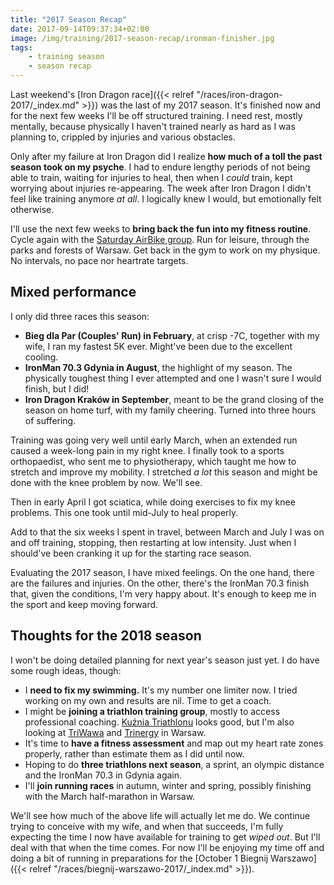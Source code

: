 ```yaml
---
title: "2017 Season Recap"
date: 2017-09-14T09:37:34+02:00
image: /img/training/2017-season-recap/ironman-finisher.jpg
tags:
    - training season
    - season recap
---
```


Last weekend's [Iron Dragon race]({{< relref "/races/iron-dragon-2017/_index.md" >}}) was the last of my 2017 season. It's finished now and for the next few weeks I'll be off structured training. I need rest, mostly mentally, because physically I haven't trained nearly as hard as I was planning to, crippled by injuries and various obstacles.

<!--more-->

Only after my failure at Iron Dragon did I realize __how much of a toll the past season took on my psyche__. I had to endure lengthy periods of not being able to train, waiting for injuries to heal, then when I _could_ train, kept worrying about injuries re-appearing. The week after Iron Dragon I didn't feel like training anymore _at all_. I logically knew I would, but emotionally felt otherwise.

I'll use the next few weeks to __bring back the fun into my fitness routine__. Cycle again with the [Saturday AirBike group][airbike-cycling-group]. Run for leisure, through the parks and forests of Warsaw. Get back in the gym to work on my physique. No intervals, no pace nor heartrate targets.

## Mixed performance

I only did three races this season:

* __Bieg dla Par (Couples' Run) in February__, at crisp -7C, together with my wife, I ran my fastest 5K ever. Might've been due to the excellent cooling.
* __IronMan 70.3 Gdynia in August__, the highlight of my season. The physically toughest thing I ever attempted and one I wasn't sure I would finish, but I did!
* __Iron Dragon Kraków in September__, meant to be the grand closing of the season on home turf, with my family cheering. Turned into three hours of suffering.

Training was going very well until early March, when an extended run caused a week-long pain in my right knee. I finally took to a sports orthopaedist, who sent me to physiotherapy, which taught me how to stretch and improve my mobility. I stretched _a lot_ this season and might be done with the knee problem by now. We'll see.

Then in early April I got sciatica, while doing exercises to fix my knee problems. This one took until mid-July to heal properly.

Add to that the six weeks I spent in travel, between March and July I was on and off training, stopping, then restarting at low intensity. Just when I should've been cranking it up for the starting race season.

Evaluating the 2017 season, I have mixed feelings. On the one hand, there are the failures and injuries. On the other, there's the IronMan 70.3 finish that, given the conditions, I'm very happy about. It's enough to keep me in the sport and keep moving forward.

## Thoughts for the 2018 season

I won't be doing detailed planning for next year's season just yet. I do have some rough ideas, though:

* I __need to fix my swimming.__ It's my number one limiter now. I tried working on my own and results are nil. Time to get a coach.
* I might be __joining a triathlon training group__, mostly to access professional coaching. [Kuźnia Triathlonu][kuznia-triathlonu] looks good, but I'm also looking at [TriWawa][triwawa] and [Trinergy][trinergy] in Warsaw.
* It's time to __have a fitness assessment__ and map out my heart rate zones properly, rather than estimate them as I did until now.
* Hoping to do __three triathlons next season__, a sprint, an olympic distance and the IronMan 70.3 in Gdynia again.
* I'll __join running races__ in autumn, winter and spring, possibly finishing with the March half-marathon in Warsaw.

We'll see how much of the above life will actually let me do. We continue trying to conceive with my wife, and when that succeeds, I'm fully expecting the time I now have available for training to get _wiped out_. But I'll deal with that when the time comes. For now I'll be enjoying my time off and doing a bit of running in preparations for the [October 1 Biegnij Warszawo]({{< relref "/races/biegnij-warszawo-2017/_index.md" >}}).

[airbike-cycling-group]: https://www.facebook.com/pg/airbikewilanow/events/
[kuznia-triathlonu]: http://kuznia-triathlonu.pl/
[trinergy]: http://www.trinergy.pl/
[triwawa]: https://www.facebook.com/triwarszawa/
